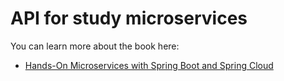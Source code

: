 # API for study microservices

You can learn more about the book here:
* [Hands-On Microservices with Spring Boot and Spring Cloud](https://subscription.packtpub.com/book/web-development/9781789613476)

